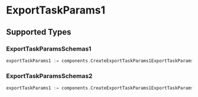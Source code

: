 # ExportTaskParams1


## Supported Types

### ExportTaskParamsSchemas1

```go
exportTaskParams1 := components.CreateExportTaskParams1ExportTaskParamsSchemas1(components.ExportTaskParamsSchemas1{/* values here */})
```

### ExportTaskParamsSchemas2

```go
exportTaskParams1 := components.CreateExportTaskParams1ExportTaskParamsSchemas2(components.ExportTaskParamsSchemas2{/* values here */})
```

